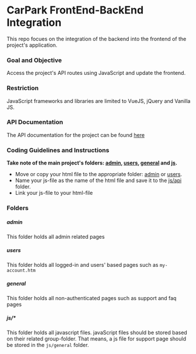 # CarPark FrontEnd-BackEnd Integration

This repo focues on the integration of the backend into the frontend of the project's application.

### Goal and Objective
Access the project's API routes using JavaScript and update the frontend.

### Restriction
JavaScript frameworks and libraries are limited to VueJS, jQuery and Vanilla JS.

### API Documentation
The API documentation for the project can be found [here](https://documenter.getpostman.com/view/8265642/SW11Vd9u?version=latest)

### Coding Guidelines and Instructions
**Take note of the main project's folders: [admin](https://github.com/hngi/Mobile-Car-Park-API/tree/frontend/admin), [users](https://github.com/hngi/Mobile-Car-Park-API/tree/frontend/users), [general](https://github.com/hngi/Mobile-Car-Park-API/tree/frontend/general) and [js](https://github.com/hngi/Mobile-Car-Park-API/tree/frontend/js).**
- Move or copy your html file to the appropriate folder: [admin](https://github.com/hngi/Mobile-Car-Park-API/tree/frontend/admin) or [users](https://github.com/hngi/Mobile-Car-Park-API/tree/frontend/users).
- Name your js-file as the name of the html file and save it to the [js/api](https://github.com/hngi/Mobile-Car-Park-API/tree/frontend/js/api) folder.
- Link your js-file to your html-file

### Folders
##### admin
This folder holds all admin related pages

##### users
This folder holds all logged-in and users' based pages such as `my-account.htm`

##### general
This folder holds all non-authenticated pages such as support and faq pages

##### js/*
This folder holds all javascript files. javaScript files should be stored based on their related group-folder. That means, a js file for support page should be stored in the `js/general` folder.


